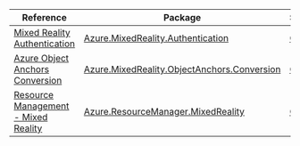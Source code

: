 | Reference | Package | Source |
|---|---|---|
|[Mixed Reality Authentication](mixedreality.authentication-readme.md)|[Azure.MixedReality.Authentication](https://www.nuget.org/packages/Azure.MixedReality.Authentication)|[GitHub](https://github.com/Azure/azure-sdk-for-net/blob/main/sdk/mixedreality/Azure.MixedReality.Authentication)|
|[Azure Object Anchors Conversion](mixedreality.objectanchors.conversion-readme.md)|[Azure.MixedReality.ObjectAnchors.Conversion](https://www.nuget.org/packages/Azure.MixedReality.ObjectAnchors.Conversion)|[GitHub](https://github.com/Azure/azure-sdk-for-net/blob/main/sdk/objectanchors/Azure.MixedReality.ObjectAnchors.Conversion)|
|[Resource Management - Mixed Reality](resourcemanager.mixedreality-readme.md)|[Azure.ResourceManager.MixedReality](https://www.nuget.org/packages/Azure.ResourceManager.MixedReality)|[GitHub](https://github.com/Azure/azure-sdk-for-net/blob/main/sdk/mixedreality/Azure.ResourceManager.MixedReality)|
